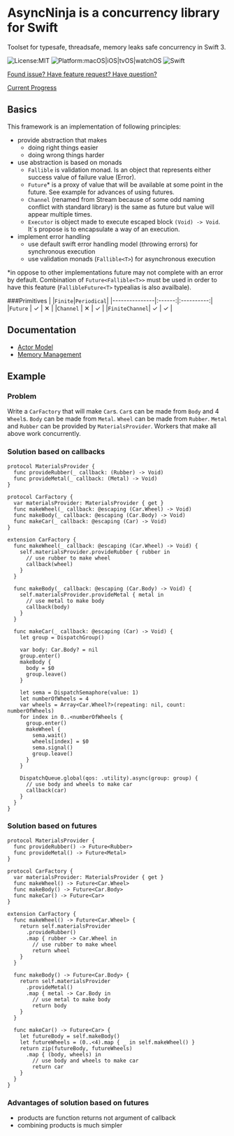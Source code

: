 #	AsyncNinja is a concurrency library for Swift

Toolset for typesafe, threadsafe, memory leaks safe concurrency in Swift 3.

![License:MIT](https://img.shields.io/github/license/mashape/apistatus.svg)
![Platform:macOS|iOS|tvOS|watchOS](https://img.shields.io/badge/platform-macOS%7CiOS%7CtvOS%7CwatchOS-orange.svg)
![Swift](https://img.shields.io/badge/Swift-3.0-orange.svg)

[Found issue? Have feature request? Have question?](https://github.com/AsyncNinja/AsyncNinja/issues)

[Current Progress](https://github.com/AsyncNinja/AsyncNinja/projects/1)

##	Basics
This framework is an implementation of following principles:

*	provide abstraction that makes
	*	doing right things easier
	*	doing wrong things harder
*	use abstraction is based on monads
	*	`Fallible` is validation monad. Is an object that represents either success value of failure value (Error).
	*	`Future`* is a proxy of value that will be available at some point in the future. See example for advances of using futures.
	*	`Channel` (renamed from Stream because of some odd naming conflict with standard library) is the same as future but value will appear multiple times.
	* 	`Executor` is object made to execute escaped block `(Void) -> Void`. It`s propose is to encapsulate a way of an execution.
*	implement error handling
	* 	use default swift error handling model (throwing errors) for synchronous execution 
	*  use validation monads (`Fallible<T>`) for asynchronous execution


*in oppose to other implementations future may not complete with an error by default. Combination of `Future<Fallible<T>>` must be used in order to have this feature (`FallibleFuture<T>` typealias is also availbale).

###Primitives
|               |`Finite`|`Periodical`|
|---------------|:------:|:----------:|
|`Future`       | ✓      | ✕          |
|`Channel`      | ✕      | ✓          |
|`FiniteChannel`| ✓      | ✓          |


##	Documentation
*	[Actor Model](Docs/ActorModel.md)
*	[Memory Management](Docs/MemoryManagement.md)
	
##	Example
###	Problem
Write a `CarFactory` that will make `Car`s. `Car`s can be made from `Body` and 4 `Wheel`s.
`Body` can be made from `Metal`. `Wheel` can be made from `Rubber`. `Metal` and `Rubber`
can be provided by `MaterialsProvider`. Workers that make all above work concurrently.

###	Solution based on callbacks

	protocol MaterialsProvider {
	  func provideRubber(_ callback: (Rubber) -> Void)
	  func provideMetal(_ callback: (Metal) -> Void)
	}

	protocol CarFactory {
	  var materialsProvider: MaterialsProvider { get }
	  func makeWheel(_ callback: @escaping (Car.Wheel) -> Void)
	  func makeBody(_ callback: @escaping (Car.Body) -> Void)
	  func makeCar(_ callback: @escaping (Car) -> Void)
	}

	extension CarFactory {
	  func makeWheel(_ callback: @escaping (Car.Wheel) -> Void) {
		self.materialsProvider.provideRubber { rubber in
		  // use rubber to make wheel
		  callback(wheel)
		}
	  }

	  func makeBody(_ callback: @escaping (Car.Body) -> Void) {
		self.materialsProvider.provideMetal { metal in
		  // use metal to make body
		  callback(body)
		}
	  }

	  func makeCar(_ callback: @escaping (Car) -> Void) {
		let group = DispatchGroup()

		var body: Car.Body? = nil
		group.enter()
		makeBody {
		  body = $0
		  group.leave()
		}

		let sema = DispatchSemaphore(value: 1)
		let numberOfWheels = 4
		var wheels = Array<Car.Wheel?>(repeating: nil, count: numberOfWheels)
		for index in 0..<numberOfWheels {
		  group.enter()
		  makeWheel {
			sema.wait()
			wheels[index] = $0
			sema.signal()
			group.leave()
		  }
		}

		DispatchQueue.global(qos: .utility).async(group: group) {
		  // use body and wheels to make car
		  callback(car)
		}
	  }
	}

###	Solution based on futures

	protocol MaterialsProvider {
	  func provideRubber() -> Future<Rubber>
	  func provideMetal() -> Future<Metal>
	}

	protocol CarFactory {
	  var materialsProvider: MaterialsProvider { get }
	  func makeWheel() -> Future<Car.Wheel>
	  func makeBody() -> Future<Car.Body>
	  func makeCar() -> Future<Car>
	}

	extension CarFactory {
	  func makeWheel() -> Future<Car.Wheel> {
		return self.materialsProvider
		  .provideRubber()
		  .map { rubber -> Car.Wheel in
			// use rubber to make wheel
			return wheel
		}
	  }

	  func makeBody() -> Future<Car.Body> {
		return self.materialsProvider
		  .provideMetal()
		  .map { metal -> Car.Body in
			// use metal to make body
			return body
		}
	  }

	  func makeCar() -> Future<Car> {
		let futureBody = self.makeBody()
		let futureWheels = (0..<4).map { _ in self.makeWheel() }
		return zip(futureBody, futureWheels)
		  .map { (body, wheels) in
			// use body and wheels to make car
			return car
		}
	  }
	}
	
### Advantages of solution based on futures
*	products are function returns not argument of callback
*	combining products is much simpler
